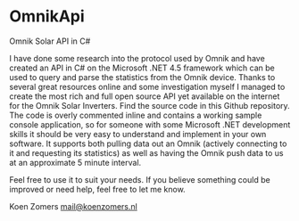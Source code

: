 # OmnikApi
Omnik Solar API in C#

I have done some research into the protocol used by Omnik and have created an API in C# on the Microsoft .NET 4.5 framework which can be used to query and parse the statistics from the Omnik device. Thanks to several great resources online and some investigation myself I managed to create the most rich and full open source API yet available on the internet for the Omnik Solar Inverters. Find the source code in this Github repository. The code is overly commented inline and contains a working sample console application, so for someone with some Microsoft .NET development skills it should be very easy to understand and implement in your own software. It supports both pulling data out an Omnik (actively connecting to it and requesting its statistics) as well as having the Omnik push data to us at an approximate 5 minute interval.

Feel free to use it to suit your needs. If you believe something could be improved or need help, feel free to let me know.

Koen Zomers
mail@koenzomers.nl

